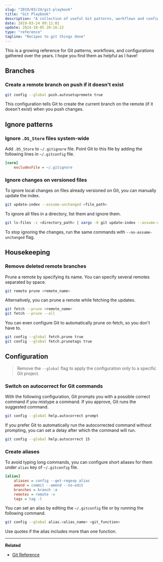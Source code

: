 ```yaml
---
slug: "2019/03/24/git-playbook"
title: "Git Playbook"
description: "A collection of useful Git patterns, workflows and configurations"
date: 2019-03-24 09:11:01
update: 2024-10-05 20:16:22
type: "reference"
tagline: "Recipes to git things done"
---
```


This is a growing reference for Git patterns, workflows, and configurations gathered over the years. I hope you find them as helpful as I have!

## Branches

### Create a remote branch on push if it doesn't exist

```sh
git config --global push.autosetupremote true
```

This configuration tells Git to create the current branch on the remote (if it doesn't exist) when you push changes.

## Ignore patterns

### Ignore `.DS_Store` files system-wide

Add `.DS_Store` to `~/.gitignore` file. Point Git to this file by adding the following lines in `~/.gitconfig` file.
	
```ini {title="Configure global .gitignore file"}
[core]
	excludesFile = ~/.gitignore
```

### Ignore changes on versioned files

To ignore local changes on files already versioned on Git, you can manually update the index.

```sh
git update-index --assume-unchanged <file_path>
```

To ignore all files in a directory, list them and ignore them.

```sh
git ls-files -z <directory_path> | xargs -0 git update-index --assume-unchanged
```

To stop ignoring the changes, run the same commands with `--no-assume-unchanged` flag.

## Housekeeping

### Remove deleted remote branches

Prune a remote by specifying its name. You can specify several remotes separated by space.

```sh
git remote prune <remote_name>
```

Alternatively, you can prune a remote while fetching the updates.

```sh
git fetch --prune <remote_name>
git fetch --prune --all
```

You can even configure Git to automatically prune on fetch, so you don't have to.

```sh
git config --global fetch.prune true
git config --global fetch.prunetags true
```

## Configuration

> Remove the `--global` flag to apply the configuration only to a specific Git project.

### Switch on autocorrect for Git commands

With the following configuration, Git prompts you with a possible correct command if you mistype a command. If you approve, Git runs the suggested command.

```sh
git config --global help.autocorrect prompt
```

If you prefer Git to automatically run the autocorrected command without prompting, you can set a delay after which the command will run.

```sh
git config --global help.autocorrect 15
```

### Create aliases

To avoid typing long commands, you can configure short aliases for them under `alias` key of `~/.gitconfig` file.

```ini title="~/.gitconfig"
[alias]
	aliases = config --get-regexp alias
	amend = commit --amend --no-edit
	branches = branch -a
	remotes = remote -v
	tags = tag -l
```

You can set an alias by editing the `~/.gitconfig` file or by running the following command.

```sh
git config --global alias.<alias_name> <git_function>
```

Use quotes if the alias includes more than one function.

---

**Related**

- [Git Reference](https://git-scm.com/docs)
